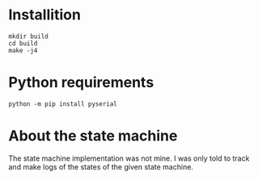 # Installition
```
mkdir build
cd build
make -j4
```

# Python requirements
```
python -m pip install pyserial
```

# About the state machine
The state machine implementation was not mine. I was only told to track and make logs of the states of the given state machine.
